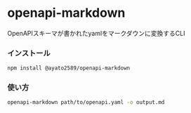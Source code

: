 # openapi-markdown

OpenAPIスキーマが書かれたyamlをマークダウンに変換するCLI

### インストール

```bash
npm install @ayato2589/openapi-markdown
```

### 使い方

```bash
openapi-markdown path/to/openapi.yaml -o output.md
```
